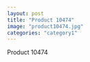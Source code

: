 ```yaml
---
layout: post
title: "Product 10474"
image: "product10474.jpg"
categories: "category1"
---
```

Product 10474
